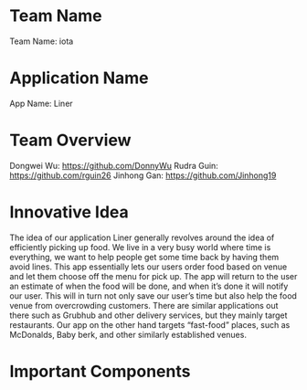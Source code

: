 # Team Name
Team Name: iota
# Application Name
App Name: Liner
# Team Overview
Dongwei Wu: https://github.com/DonnyWu
Rudra Guin: https://github.com/rguin26
Jinhong Gan: https://github.com/Jinhong19

# Innovative Idea

The idea of our application Liner generally revolves around the idea of efficiently picking up food. We live in a very busy world where time is everything, we want to help people get some time back by having them avoid lines. This app essentially lets our users order food based on venue and let them choose off the menu for pick up. The app will return to the user an estimate of when the food will be done, and when it’s done it will notify our user. This will in turn not only save our user’s time but also help the food venue from overcrowding customers.
There are similar applications out there such as Grubhub and other delivery services, but they mainly target restaurants. Our app on the other hand targets “fast-food” places, such as McDonalds, Baby berk, and other similarly established venues.

# Important Components